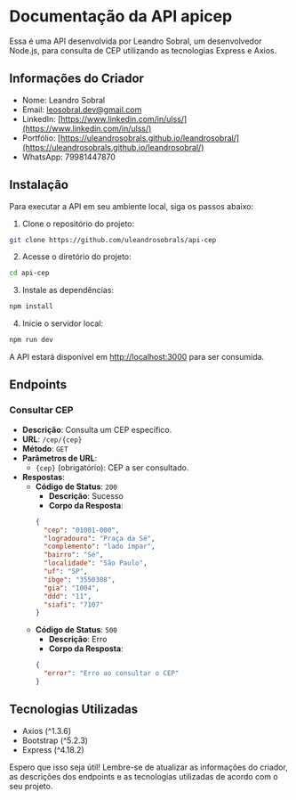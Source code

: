 # Documentação da API apicep

Essa é uma API desenvolvida por Leandro Sobral, um desenvolvedor Node.js, para consulta de CEP utilizando as tecnologias Express e Axios.

## Informações do Criador

- Nome: Leandro Sobral
- Email: leosobral.dev@gmail.com
- LinkedIn: [https://www.linkedin.com/in/ulss/](https://www.linkedin.com/in/ulss/)
- Portfólio: [https://uleandrosobrals.github.io/leandrosobral/](https://uleandrosobrals.github.io/leandrosobral/)
- WhatsApp: 79981447870

## Instalação

Para executar a API em seu ambiente local, siga os passos abaixo:

1. Clone o repositório do projeto:

```bash
git clone https://github.com/uleandrosobrals/api-cep
```

2. Acesse o diretório do projeto:

```bash
cd api-cep
```

3. Instale as dependências:

```bash
npm install
```

4. Inicie o servidor local:

```bash
npm run dev
```

A API estará disponível em [http://localhost:3000](http://localhost:3000) para ser consumida.

## Endpoints

### Consultar CEP

- **Descrição**: Consulta um CEP específico.
- **URL**: `/cep/{cep}`
- **Método**: `GET`
- **Parâmetros de URL**:
  - `{cep}` (obrigatório): CEP a ser consultado.
- **Respostas**:
  - **Código de Status**: `200`
    - **Descrição**: Sucesso
    - **Corpo da Resposta**:
    ```json
    {
      "cep": "01001-000",
      "logradouro": "Praça da Sé",
      "complemento": "lado ímpar",
      "bairro": "Sé",
      "localidade": "São Paulo",
      "uf": "SP",
      "ibge": "3550308",
      "gia": "1004",
      "ddd": "11",
      "siafi": "7107"
    }
    ```
  - **Código de Status**: `500`
    - **Descrição**: Erro
    - **Corpo da Resposta**:
    ```json
    {
      "error": "Erro ao consultar o CEP"
    }
    ```

## Tecnologias Utilizadas

- Axios (^1.3.6)
- Bootstrap (^5.2.3)
- Express (^4.18.2)



Espero que isso seja útil! Lembre-se de atualizar as informações do criador, as descrições dos endpoints e as tecnologias utilizadas de acordo com o seu projeto.
